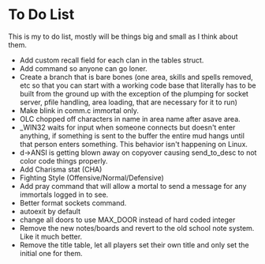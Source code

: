 To Do List
==========

This is my to do list, mostly will be things big and small as I think about them.

  - Add custom recall field for each clan in the tables struct.
  - Add command so anyone can go loner.
  - Create a branch that is bare bones (one area, skills and spells removed, etc so that you can 
    start with a working code base that literally has to be built from the ground up with the 
    exception of the plumping for socket server, pfile handling, area loading, that are necessary
    for it to run)
  - Make blink in comm.c immortal only.
  - OLC chopped off characters in name in area name after asave area.
  - _WIN32 waits for input when someone connects but doesn't enter anything, if something is sent to
    the buffer the entire mud hangs until that person enters something.  This behavior isn't happening
    on Linux.
  - d->ANSI is getting blown away on copyover causing send_to_desc to not color code things properly.
  - Add Charisma stat (CHA)
  - Fighting Style (Offensive/Normal/Defensive)
  - Add pray command that will allow a mortal to send a message for any immortals logged in to see.
  - Better format sockets command.
  - autoexit by default
  - change all doors to use MAX_DOOR instead of hard coded integer
  - Remove the new notes/boards and revert to the old school note system.  Like it much better.
  - Remove the title table, let all players set their own title and only set the initial one for them.